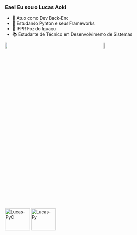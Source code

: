 ### Eae! Eu sou o Lucas Aoki

- 🔭 Atuo como Dev Back-End
- 🌱 Estudando Pyhton e seus Frameworks
- 🏫 IFPR Foz do Iguaçu
- 📚 Estudante de Técnico em Desenvolvimento de Sistemas


<div style="margin-bottom: 500px; display: flex; align-items: flex-start;">
  <picture style="margin-right: 300px;">
    <source
      srcset="https://github-readme-stats.vercel.app/api?username=lucaseduaoki&show_icons=true&theme=midnight-purple"
      media="(prefers-color-scheme: dark)"
    />
    <source
      srcset="https://github-readme-stats.vercel.app/api?username=lucaseduaoki&show_icons=true"
      media="(prefers-color-scheme: light), (prefers-color-scheme: no-preference)"
    />
    <img width="55%" align="top" src="https://github-readme-stats.vercel.app/api?username=lucaseduaoki&show_icons=true" style="vertical-align: top;" />
  </picture>

  <a href="https://github.com/lucaseduaoki/github-readme-stats" style="vertical-align: top;">
    <img width="40%" align="top" src="https://github-readme-stats.vercel.app/api/top-langs/?username=lucaseduaoki&theme=midnight-purple" style="vertical-align: top;" />
  </a>
</div>


<div style="display: inline_block"><br>
  <img align="center" alt="Lucas-PyC" height="70" width="80" src="https://cdn.jsdelivr.net/gh/devicons/devicon@latest/icons/pycharm/pycharm-original.svg" />
  <img align="center" alt="Lucas-Py" height="70" width="80" src="https://cdn.jsdelivr.net/gh/devicons/devicon@latest/icons/python/python-original.svg" /> 
</div>
